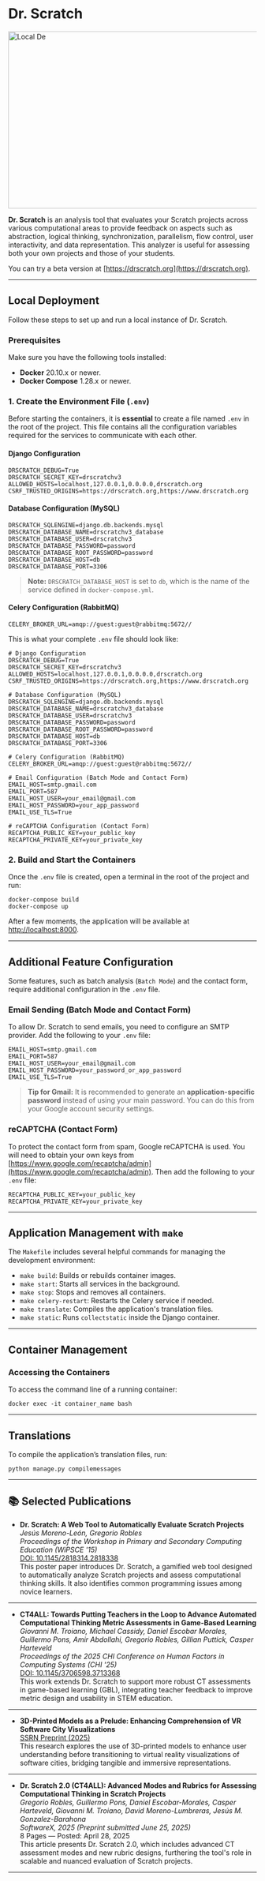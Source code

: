 # Dr. Scratch

<img width="1012" height="359" alt="Local De" src="https://github.com/user-attachments/assets/b3314297-e65a-4083-a656-6150fa33e77a" />


**Dr. Scratch** is an analysis tool that evaluates your Scratch projects across various computational areas to provide feedback on aspects such as abstraction, logical thinking, synchronization, parallelism, flow control, user interactivity, and data representation. This analyzer is useful for assessing both your own projects and those of your students.

You can try a beta version at [https://drscratch.org](https://drscratch.org).

---

## Local Deployment

Follow these steps to set up and run a local instance of Dr. Scratch.

### Prerequisites

Make sure you have the following tools installed:

- **Docker** 20.10.x or newer.
- **Docker Compose** 1.28.x or newer.  

### 1. Create the Environment File (`.env`)

Before starting the containers, it is **essential** to create a file named `.env` in the root of the project. This file contains all the configuration variables required for the services to communicate with each other.

#### Django Configuration

```
DRSCRATCH_DEBUG=True
DRSCRATCH_SECRET_KEY=drscratchv3
ALLOWED_HOSTS=localhost,127.0.0.1,0.0.0.0,drscratch.org
CSRF_TRUSTED_ORIGINS=https://drscratch.org,https://www.drscratch.org
```

#### Database Configuration (MySQL)

```
DRSCRATCH_SQLENGINE=django.db.backends.mysql
DRSCRATCH_DATABASE_NAME=drscratchv3_database
DRSCRATCH_DATABASE_USER=drscratchv3
DRSCRATCH_DATABASE_PASSWORD=password
DRSCRATCH_DATABASE_ROOT_PASSWORD=password
DRSCRATCH_DATABASE_HOST=db
DRSCRATCH_DATABASE_PORT=3306
```

> **Note:** `DRSCRATCH_DATABASE_HOST` is set to `db`, which is the name of the service defined in `docker-compose.yml`.

#### Celery Configuration (RabbitMQ)

```
CELERY_BROKER_URL=amqp://guest:guest@rabbitmq:5672//
```


This is what your complete `.env` file should look like:

```
# Django Configuration
DRSCRATCH_DEBUG=True
DRSCRATCH_SECRET_KEY=drscratchv3
ALLOWED_HOSTS=localhost,127.0.0.1,0.0.0.0,drscratch.org
CSRF_TRUSTED_ORIGINS=https://drscratch.org,https://www.drscratch.org

# Database Configuration (MySQL)
DRSCRATCH_SQLENGINE=django.db.backends.mysql
DRSCRATCH_DATABASE_NAME=drscratchv3_database
DRSCRATCH_DATABASE_USER=drscratchv3
DRSCRATCH_DATABASE_PASSWORD=password
DRSCRATCH_DATABASE_ROOT_PASSWORD=password
DRSCRATCH_DATABASE_HOST=db
DRSCRATCH_DATABASE_PORT=3306

# Celery Configuration (RabbitMQ)
CELERY_BROKER_URL=amqp://guest:guest@rabbitmq:5672//

# Email Configuration (Batch Mode and Contact Form)
EMAIL_HOST=smtp.gmail.com
EMAIL_PORT=587
EMAIL_HOST_USER=your_email@gmail.com
EMAIL_HOST_PASSWORD=your_app_password
EMAIL_USE_TLS=True

# reCAPTCHA Configuration (Contact Form)
RECAPTCHA_PUBLIC_KEY=your_public_key
RECAPTCHA_PRIVATE_KEY=your_private_key
```

### 2. Build and Start the Containers

Once the `.env` file is created, open a terminal in the root of the project and run:

```
docker-compose build
docker-compose up
```

After a few moments, the application will be available at [http://localhost:8000](http://localhost:8000).

---

## Additional Feature Configuration

Some features, such as batch analysis (`Batch Mode`) and the contact form, require additional configuration in the `.env` file.

### Email Sending (Batch Mode and Contact Form)

To allow Dr. Scratch to send emails, you need to configure an SMTP provider. Add the following to your `.env` file:

```
EMAIL_HOST=smtp.gmail.com
EMAIL_PORT=587
EMAIL_HOST_USER=your_email@gmail.com
EMAIL_HOST_PASSWORD=your_password_or_app_password
EMAIL_USE_TLS=True
```

> **Tip for Gmail:** It is recommended to generate an **application-specific password** instead of using your main password. You can do this from your Google account security settings.

### reCAPTCHA (Contact Form)

To protect the contact form from spam, Google reCAPTCHA is used. You will need to obtain your own keys from [https://www.google.com/recaptcha/admin](https://www.google.com/recaptcha/admin). Then add the following to your `.env` file:

```
RECAPTCHA_PUBLIC_KEY=your_public_key
RECAPTCHA_PRIVATE_KEY=your_private_key
```

---

## Application Management with `make`

The `Makefile` includes several helpful commands for managing the development environment:

- `make build`: Builds or rebuilds container images.
- `make start`: Starts all services in the background.
- `make stop`: Stops and removes all containers.
- `make celery-restart`: Restarts the Celery service if needed.
- `make translate`: Compiles the application's translation files.
- `make static`: Runs `collectstatic` inside the Django container.

---

## Container Management

### Accessing the Containers

To access the command line of a running container:

```
docker exec -it container_name bash
```

---

## Translations

To compile the application’s translation files, run:

```
python manage.py compilemessages
```


---

## 📚 Selected Publications

- **Dr. Scratch: A Web Tool to Automatically Evaluate Scratch Projects**  
  *Jesús Moreno-León, Gregorio Robles*  
  *Proceedings of the Workshop in Primary and Secondary Computing Education (WiPSCE '15)*  
  [DOI: 10.1145/2818314.2818338](https://doi.org/10.1145/2818314.2818338)  
  This poster paper introduces Dr. Scratch, a gamified web tool designed to automatically analyze Scratch projects and assess computational thinking skills. It also identifies common programming issues among novice learners.

---

- **CT4ALL: Towards Putting Teachers in the Loop to Advance Automated Computational Thinking Metric Assessments in Game-Based Learning**  
  *Giovanni M. Troiano, Michael Cassidy, Daniel Escobar Morales, Guillermo Pons, Amir Abdollahi, Gregorio Robles, Gillian Puttick, Casper Harteveld*  
  *Proceedings of the 2025 CHI Conference on Human Factors in Computing Systems (CHI '25)*  
  [DOI: 10.1145/3706598.3713368](https://doi.org/10.1145/3706598.3713368)  
  This work extends Dr. Scratch to support more robust CT assessments in game-based learning (GBL), integrating teacher feedback to improve metric design and usability in STEM education.

---

- **3D-Printed Models as a Prelude: Enhancing Comprehension of VR Software City Visualizations**  
  [SSRN Preprint (2025)](https://papers.ssrn.com/sol3/papers.cfm?abstract_id=5207717#paper-references-widget)  
  This research explores the use of 3D-printed models to enhance user understanding before transitioning to virtual reality visualizations of software cities, bridging tangible and immersive representations.

---

- **Dr. Scratch 2.0 (CT4ALL): Advanced Modes and Rubrics for Assessing Computational Thinking in Scratch Projects**  
  *Gregorio Robles, Guillermo Pons, Daniel Escobar-Morales, Casper Harteveld, Giovanni M. Troiano, David Moreno-Lumbreras, Jesús M. Gonzalez-Barahona*  
  *SoftwareX, 2025 (Preprint submitted June 25, 2025)*  
  8 Pages — Posted: April 28, 2025  
  This article presents Dr. Scratch 2.0, which includes advanced CT assessment modes and new rubric designs, furthering the tool's role in scalable and nuanced evaluation of Scratch projects.

---

